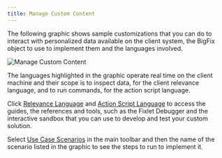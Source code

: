 ```yaml
---
title: Manage Custom Content
---
```


The following graphic shows sample customizations that you can do to interact with personalized data 
available on the client system, the BigFix object to use to implement them and the languages involved.

![Manage Custom Content](/static/img/manage-custom-content.png "Manage Custom Content")

The languages highlighted in the graphic operate real time on the client machine and their scope is to inspect 
data, for the client relevance language, and to run commands, for the action script language.

Click [Relevance Language](/relevance/) and [Action Script Language](/action-script/) to access the guides, the 
references and tools, such as the Fixlet Debugger and the interactive sandbox that you can use to develop and test your 
custom solution.

Select [Use Case Scenarios](/use-cases/) in the main toolbar and then the name of the scenario listed in the graphic to 
see the steps to run to implement it.

